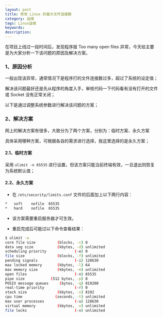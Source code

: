 ```yaml
---
layout: post
title: 修改 Linux 的最大文件连接数
category: 运维
tags: Linux运维
keywords: 
description: 
---
```


在项目上线过一段时间后，发现程序报 Too many open files 异常，今天给主要是为大家分析一下该问题的原因及解决方案。

### 1、原因分析

一般出现该异常，通常情况下是程序打的文件连接数过多，超过了系统的设定值；

解决该问题最好还是先从程序的角度入手，审核代码一下代码看有没有打开的文件或 Socket 没有正常关闭；

以下是通过调整系统参数进行解决该问题的方案；

### 2、解决方案

网上的解决方案有很多，大致分为了两个方案，分别为：临时方案、永久方案

具体采用哪种方案，可根据各自的需求进行选择，我这里选择的是永久方案；

#### 2.1、临时方案

采用 `ulimit -n 65535` 进行设置，但该方案只能当前终端有效，一旦退出则恢复为系统默认值；


#### 2.2、永久方案

- 在 `/etc/security/limits.conf` 文件的后面加上以下两行内容：

``` bash
*   soft    nofile  65535
*   hard    nofile  65535
```

- 该方案需要重启服务器才可生效。

- 重启完成后可能过以下命令查看结果：

```bash
$ ulimit -a
core file size          (blocks, -c) 0
data seg size           (kbytes, -d) unlimited
scheduling priority             (-e) 0
file size               (blocks, -f) unlimited
pending signals                 (-i) 128630
max locked memory       (kbytes, -l) 64
max memory size         (kbytes, -m) unlimited
open files                      (-n) 65535
pipe size            (512 bytes, -p) 8
POSIX message queues     (bytes, -q) 819200
real-time priority              (-r) 0
stack size              (kbytes, -s) 8192
cpu time               (seconds, -t) unlimited
max user processes              (-u) 128630
virtual memory          (kbytes, -v) unlimited
file locks                      (-x) unlimited
```


